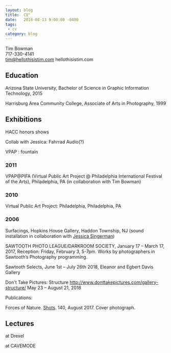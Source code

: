 ```yaml
---
layout: blog
title:  CV"
date:   2018-08-13 9:00:00 -0400
tags: 
 - cv 
category: blog
---
```


Tim Bowman  
717-330-4141  
tim@hellothisistim.com
hellothisistim.com

## Education

Arizona State University, Bachelor of Science in Graphic Information Technology, 2015

Harrisburg Area Community College, Associate of Arts in Photography, 1999

## Exhibitions

HACC honors shows

Collab with Jessica: Fahrrad Audio(?)

VPAP : fountain

### 2011

VPAP@PIFA (Virtual Public Art Project @ Philadelphia International Festival of the Arts), Philadelphia, PA (in collaboration with Tim Bowman)

### 2010

Virtual Public Art Project: Philadelphia, Philadelphia, PA

### 2006

Surfacings, Hopkins House Gallery, Haddon Township, NJ (sound installation in collaboration with [Jessica Singerman](http://jessicasingerman.com/))




SAWTOOTH PHOTO LEAGUE/DARKROOM SOCIETY, January 17 – March 17, 2017, Reception: Friday, February 3, 5-7pm. Works by photographers in Sawtooth’s Photography programming.

Sawtooth Selects, June 1st – July 26th 2018, Eleanor and Egbert Davis Gallery

Don't Take Pictures: Structure http://www.donttakepictures.com/gallery-structure/ May 23 – August 21, 2018


Publications:

Forces of Nature. [Shots](http://shotsmag.com/). 140, August 2017. Cover photograph. 

## Lectures

at Drexel

at CAVEMODE
